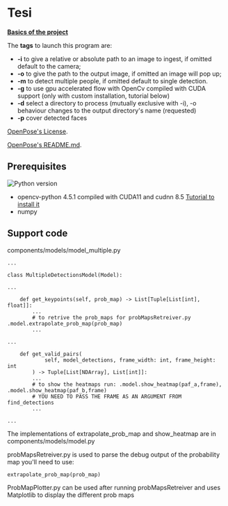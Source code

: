 # Tesi

**[Basics of the project](https://learnopencv.com/multi-person-pose-estimation-in-opencv-using-openpose/)**

The **tags** to launch this program are:

-   **-i** to give a relative or absolute path to an image to ingest, if omitted default to the camera;
-   **-o** to give the path to the output image, if omitted an image will pop up;
-   **-m** to detect multiple people, if omitted default to single detection.
-   **-g** to use gpu accelerated flow with OpenCv compiled with CUDA support (only with custom installation, tutorial below)
-   **-d** select a directory to process (mutually exclusive with -i), -o behaviour changes to the output directory's name (requested)
-   **-p** cover detected faces

[OpenPose's License](https://github.com/CMU-Perceptual-Computing-Lab/openpose/blob/master/LICENSE).

[OpenPose's README.md](https://github.com/CMU-Perceptual-Computing-Lab/openpose/blob/master/README.md).

## Prerequisites

![Python version](https://img.shields.io/badge/python-python%203.9-brightgreen)

-   opencv-python 4.5.1 compiled with CUDA11 and cudnn 8.5 [Tutorial to install it](https://www.youtube.com/watch?v=YsmhKar8oOc)
-   numpy

## Support code

components/models/model_multiple.py

```
...

class MultipleDetectionsModel(Model):

...

    def get_keypoints(self, prob_map) -> List[Tuple[List[int], float]]:
        ...
        # to retrive the prob_maps for probMapsRetreiver.py .model.extrapolate_prob_map(prob_map)
        ...

...

    def get_valid_pairs(
            self, model_detections, frame_width: int, frame_height: int
        ) -> Tuple[List[NDArray], List[int]]:
        ...
        # to show the heatmaps run: .model.show_heatmap(paf_a,frame), .model.show_heatmap(paf_b,frame)
        # YOU NEED TO PASS THE FRAME AS AN ARGUMENT FROM find_detections
        ...

...
```

The implementations of extrapolate_prob_map and show_heatmap are in components/models/model.py

probMapsRetreiver.py is used to parse the debug output of the probability map you'll need to use:

```
extrapolate_prob_map(prob_map)
```

ProbMapPlotter.py can be used after running probMapsRetreiver and uses Matplotlib to display the different prob maps
